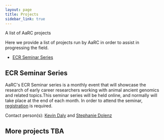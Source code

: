 ```yaml
---
layout: page
title: Projects
sidebar_link: true
---
```


A list of AaRC projects

Here we provide a list of projects run by AaRC in order to assist in
progressing the field.

<!-- TOC -->

- [ECR Seminar Series](#erc-seminar-series)


<!-- /TOC -->

## ECR Seminar Series

<!--<div>
  <img alt="AncientMetagenomeDir Logo" src="https://spaam-community.github.io/AncientMetagenomeDir/assets/images/logos/spaam-AncientMetagenomeDir_socialmedia.png" style="vertical-align:middle;;display: inline-block;;margin-left:auto;margin-right:auto;width=45%;" width="45%">
  <img alt="AMDirT Logo" src="https://github.com/SPAAM-community/AMDirT/raw/logo-fixes/assets/logo_rectangular.png" style="vertical-align:middle;;display: inline-block;;margin-left:auto;margin-right:auto;width=45%;" width="45%">
</div>-->

AaRC's ECR Seminar series is a monthly event that will showcase the research of early career researchers working with animal ancient genomics and related topics.This seminar series will be held online, and normally will take place at the end of each month. In order to attend the seminar, [registration](https://docs.google.com/forms/d/e/1FAIpQLSfq4BUmArgA96iWjm71ocQwbosLZRNb72rZK8Oky1RCnJsGNw/viewform) is required.  


Contact person(s): [Kevin Daly](mailto:kevin@palaeome.org)
and [Stephanie Dolenz](mailto:stephanie.dolenz@geo.su.se)


## More projects TBA

